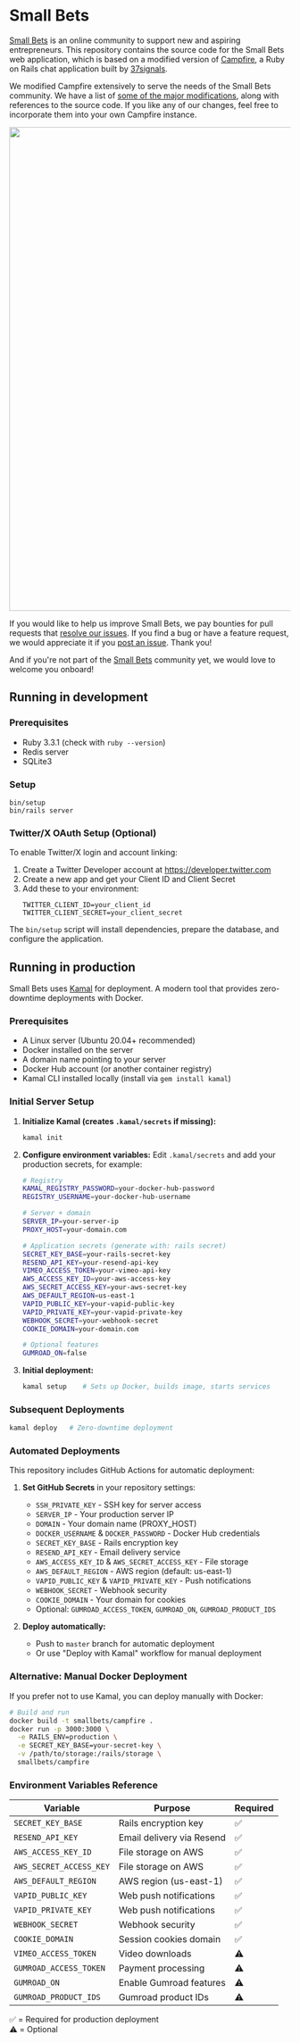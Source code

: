 # Small Bets

[Small Bets](https://smallbets.com) is an online community to support new and aspiring entrepreneurs. This repository contains the source code for the Small Bets web application, which is based on a modified version of [Campfire](https://github.com/basecamp/once-campfire/), a Ruby on Rails chat application built by [37signals](https://once.com/campfire).

We modified Campfire extensively to serve the needs of the Small Bets community. We have a list of [some of the major modifications](campfire-mods.md), along with references to the source code. If you like any of our changes, feel free to incorporate them into your own Campfire instance.

<img width="1297" height="867" src="https://github.com/user-attachments/assets/a615c6df-1952-49af-872a-793743e6ad6e" />

If you would like to help us improve Small Bets, we pay bounties for pull requests that [resolve our issues](https://github.com/antiwork/smallbets/issues). If you find a bug or have a feature request, we would appreciate it if you [post an issue](https://github.com/antiwork/smallbets/issues/new). Thank you!

And if you're not part of the [Small Bets](https://smallbets.com) community yet, we would love to welcome you onboard!

## Running in development

### Prerequisites

- Ruby 3.3.1 (check with `ruby --version`)
- Redis server
- SQLite3

### Setup

    bin/setup
    bin/rails server

### Twitter/X OAuth Setup (Optional)

To enable Twitter/X login and account linking:

1. Create a Twitter Developer account at https://developer.twitter.com
2. Create a new app and get your Client ID and Client Secret
3. Add these to your environment:
   ```
   TWITTER_CLIENT_ID=your_client_id
   TWITTER_CLIENT_SECRET=your_client_secret
   ```
The `bin/setup` script will install dependencies, prepare the database, and configure the application.

## Running in production

Small Bets uses [Kamal](https://kamal-deploy.org/docs/installation/) for deployment. A modern tool that provides zero-downtime deployments with Docker.

### Prerequisites

- A Linux server (Ubuntu 20.04+ recommended)
- Docker installed on the server
- A domain name pointing to your server
- Docker Hub account (or another container registry)
- Kamal CLI installed locally (install via `gem install kamal`)

### Initial Server Setup

1. **Initialize Kamal (creates `.kamal/secrets` if missing):**
   ```bash
   kamal init
   ```

2. **Configure environment variables:**
   Edit `.kamal/secrets` and add your production secrets, for example:
   ```bash
   # Registry
   KAMAL_REGISTRY_PASSWORD=your-docker-hub-password
   REGISTRY_USERNAME=your-docker-hub-username

   # Server + domain
   SERVER_IP=your-server-ip
   PROXY_HOST=your-domain.com

   # Application secrets (generate with: rails secret)
   SECRET_KEY_BASE=your-rails-secret-key
   RESEND_API_KEY=your-resend-api-key
   VIMEO_ACCESS_TOKEN=your-vimeo-api-key
   AWS_ACCESS_KEY_ID=your-aws-access-key
   AWS_SECRET_ACCESS_KEY=your-aws-secret-key
   AWS_DEFAULT_REGION=us-east-1
   VAPID_PUBLIC_KEY=your-vapid-public-key
   VAPID_PRIVATE_KEY=your-vapid-private-key
   WEBHOOK_SECRET=your-webhook-secret
   COOKIE_DOMAIN=your-domain.com

   # Optional features
   GUMROAD_ON=false
   ```

3. **Initial deployment:**
   ```bash
   kamal setup    # Sets up Docker, builds image, starts services
   ```

### Subsequent Deployments

```bash
kamal deploy   # Zero-downtime deployment
```

### Automated Deployments

This repository includes GitHub Actions for automatic deployment:

1. **Set GitHub Secrets** in your repository settings:
   - `SSH_PRIVATE_KEY` - SSH key for server access
   - `SERVER_IP` - Your production server IP
   - `DOMAIN` - Your domain name (PROXY_HOST)
   - `DOCKER_USERNAME` & `DOCKER_PASSWORD` - Docker Hub credentials
   - `SECRET_KEY_BASE` - Rails encryption key
   - `RESEND_API_KEY` - Email delivery service
   - `AWS_ACCESS_KEY_ID` & `AWS_SECRET_ACCESS_KEY` - File storage
   - `AWS_DEFAULT_REGION` - AWS region (default: us-east-1)
   - `VAPID_PUBLIC_KEY` & `VAPID_PRIVATE_KEY` - Push notifications
   - `WEBHOOK_SECRET` - Webhook security
   - `COOKIE_DOMAIN` - Your domain for cookies
   - Optional: `GUMROAD_ACCESS_TOKEN`, `GUMROAD_ON`, `GUMROAD_PRODUCT_IDS`

2. **Deploy automatically:**
   - Push to `master` branch for automatic deployment
   - Or use "Deploy with Kamal" workflow for manual deployment

### Alternative: Manual Docker Deployment

If you prefer not to use Kamal, you can deploy manually with Docker:

```bash
# Build and run
docker build -t smallbets/campfire .
docker run -p 3000:3000 \
  -e RAILS_ENV=production \
  -e SECRET_KEY_BASE=your-secret-key \
  -v /path/to/storage:/rails/storage \
  smallbets/campfire
```

### Environment Variables Reference

| Variable | Purpose | Required |
|----------|---------|----------|
| `SECRET_KEY_BASE` | Rails encryption key | ✅ |
| `RESEND_API_KEY` | Email delivery via Resend | ✅ |
| `AWS_ACCESS_KEY_ID` | File storage on AWS | ✅ |
| `AWS_SECRET_ACCESS_KEY` | File storage on AWS | ✅ |
| `AWS_DEFAULT_REGION` | AWS region (us-east-1) | ✅ |
| `VAPID_PUBLIC_KEY` | Web push notifications | ✅ |
| `VAPID_PRIVATE_KEY` | Web push notifications | ✅ |
| `WEBHOOK_SECRET` | Webhook security | ✅ |
| `COOKIE_DOMAIN` | Session cookies domain | ✅ |
| `VIMEO_ACCESS_TOKEN` | Video downloads | ⚠️ |
| `GUMROAD_ACCESS_TOKEN` | Payment processing | ⚠️ |
| `GUMROAD_ON` | Enable Gumroad features | ⚠️ |
| `GUMROAD_PRODUCT_IDS` | Gumroad product IDs | ⚠️ |

✅ = Required for production deployment  
⚠️ = Optional
